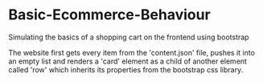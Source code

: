 # Basic-Ecommerce-Behaviour
Simulating the basics of a shopping cart on the frontend using bootstrap

The website first gets every item from the 'content.json' file, pushes it into an empty list and renders a 'card' element as a child of another element called 'row' which inherits its properties from the bootstrap css library.

